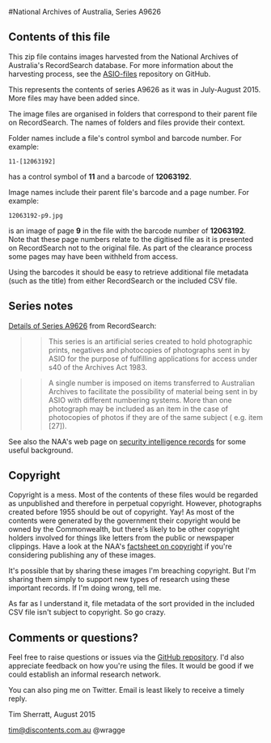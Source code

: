 #National Archives of Australia, Series A9626

## Contents of this file

This zip file contains images harvested from the National Archives of Australia's RecordSearch database. For more information about the harvesting process, see the [ASIO-files](https://github.com/wragge/asio-files) repository on GitHub.

This represents the contents of series A9626 as it was in July-August 2015. More files may have been added since.

The image files are organised in folders that correspond to their parent file on RecordSearch. The names of folders and files provide their context.

Folder names include a file's control symbol and barcode number. For example: 

    11-[12063192] 

has a control symbol of **11** and a barcode of **12063192**.

Image names include their parent file's barcode and a page number. For example: 

    12063192-p9.jpg

is an image of page **9** in the file with the barcode number of **12063192**. Note that these page numbers relate to the digitised file as it is presented on RecordSearch not to the original file. As part of the clearance process some pages may have been withheld from access.

Using the barcodes it should be easy to retrieve additional file metadata (such as the title) from either RecordSearch or the included CSV file.

## Series notes

[Details of Series A9626](http://www.naa.gov.au/cgi-bin/Search?O=S&Number=A9626) from RecordSearch:

>>This series is an artificial series created to hold photographic prints, negatives and photocopies of photographs sent in by ASIO for the purpose of fulfilling applications for access under s40 of the Archives Act 1983.

>>A single number is imposed on items transferred to Australian Archives to facilitate the possibility of material being sent in by ASIO with different numbering systems. More than one photograph may be included as an item in the case of photocopies of photos if they are of the same subject ( e.g. item [27]).

See also the NAA's web page on [security intelligence records](http://www.naa.gov.au/collection/explore/security/index.aspx) for some useful background.

## Copyright

Copyright is a mess. Most of the contents of these files would be regarded as unpublished and therefore in perpetual copyright. However, photographs created before 1955 should be out of copyright. Yay! As most of the contents were generated by the government their copyright would be owned by the Commonwealth, but there's likely to be other copyright holders involved for things like letters from the public or newspaper clippings. Have a look at the NAA's [factsheet on copyright](http://www.naa.gov.au/collection/fact-sheets/fs08.aspx) if you're considering publishing any of these images.

It's possible that by sharing these images I'm breaching copyright. But I'm sharing them simply to support new types of research using these important records. If I'm doing wrong, tell me.

As far as I understand it, file metadata of the sort provided in the included CSV file isn't subject to copyright. So go crazy.

## Comments or questions?

Feel free to raise questions or issues via the [GitHub repository](https://github.com/wragge/asio-files). I'd also appreciate feedback on how you're using the files. It would be good if we could establish an informal research network.

You can also ping me on Twitter. Email is least likely to receive a timely reply.


Tim Sherratt, August 2015

tim@discontents.com.au
@wragge


